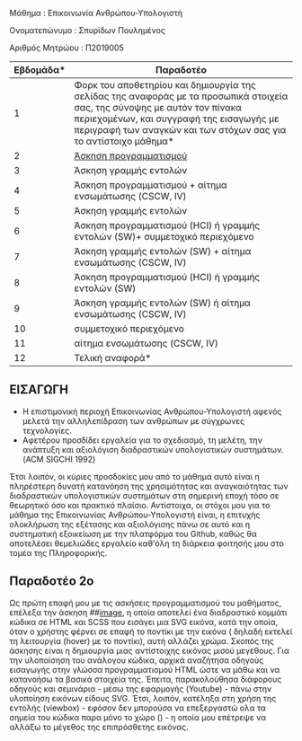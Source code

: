 Μάθημα : Επικοινωνία Ανθρώπου-Υπολογιστή

Ονοματεπώνυμο : Σπυρίδων Πουλημένος

Αριθμός Μητρώου : Π2019005

| Εβδομάδα* | Παραδοτέο |
| --- | --- |
| 1 | Φορκ του αποθετηρίου και δημιουργία της σελίδας της αναφοράς με τα προσωπικά στοιχεία σας, της σύνοψης με αυτόν τον πίνακα περιεχομένων, και συγγραφή της εισαγωγής με περιγραφή των αναγκών και των στόχων σας για το αντίστοιχο μάθημα* |
| 2 | [Άσκηση προγραμματισμού](#image) |
| 3 | Άσκηση γραμμής εντολών |
| 4 | Άσκηση προγραμματισμού + αίτημα ενσωμάτωσης (CSCW, IV) |
| 5 | Άσκηση γραμμής εντολών |
| 6 | Άσκηση προγραμματισμού (HCI) ή γραμμής εντολών (SW)+ συμμετοχικό περιεχόμενο |
| 7 | Άσκηση γραμμής εντολών (SW) + αίτημα ενσωμάτωσης (CSCW, IV) |
| 8 | Άσκηση προγραμματισμού (HCI) ή γραμμής εντολών (SW) |
| 9 | Άσκηση γραμμής εντολών (SW) ή αίτημα ενσωμάτωσης (CSCW, IV) |
| 10 | συμμετοχικό περιεχόμενο |
| 11 | αίτημα ενσωμάτωσης (CSCW, IV) |
| 12 | Τελική αναφορά* |


## ΕΙΣΑΓΩΓΗ

- Η επιστιμονική περιοχή Επικοινωνίας Ανθρώπου-Υπολογιστή αφενός μελετά την αλληλεπίδραση των ανθρώπων με σύγχρωνες τεχνολογίες.
- Αφετέρου προσδίδει εργαλεία για το σχεδιασμό, τη μελέτη, την ανάπτυξη και αξιολόγιση διαδραστικών υπολογιστικών συστημάτων.(ACM SIGCHI 1992)

 Έτσι λοιπόν, οι κύριες προσδοκίες μου από το μάθημα αυτό είναι η πληρέστερη δυνατή κατανόηση της χρησιμότητας και αναγκαιότητας των διαδραστικών υπολογιστικών συστημάτων στη σημερινή εποχή τόσο σε θεωρητικό όσο και πρακτικό πλαίσιο.
 Αντίστοιχα, οι στόχοι μου για το μάθημα της Επικοινωνίας Ανθρώπου-Υπολογιστή είναι, η επιτυχής ολοκλήρωση της εξέτασης και αξιολόγισης πάνω σε αυτό και η συστηματική εξοικείωση με την πλατφόρμα του Github, καθώς θα αποτελέσει θεμελιώδες εργαλείο καθ'όλη τη διάρκεια φοιτησής μου στο τομέα της Πληροφορικής.
 
 ## Παραδοτέο 2ο
  Ως πρώτη επαφή μου με τις ασκήσεις προγραμματισμού του μαθήματος, επέλεξα την άσκηση ##[image](https://github.com/p19poul/site/blob/master/_remix/image.md), η οποία αποτελεί ένα διαδραστικό κομμάτι κώδικα σε HTML και SCSS που εισάγει μια SVG εικόνα, κατά την οποία, όταν ο χρήστης φέρνει σε επαφή το ποντίκι με την εικόνα ( δηλαδή εκτελεί τη λειτουργία (hover) με το ποντίκι), αυτή αλλάζει χρώμα. Σκοπός της άσκησης είναι η δημιουργία μιας αντίστοιχης εικόνας μισού μεγέθους.
  Για την υλοποίσηση του ανάλογου κώδικα, αρχικά αναζήτησα οδηγούς εισαγωγής στην γλώσσα προγραμματισμού HTML ώστε να μάθω και να κατανοήσω τα βασικά στοιχεία της.
 Έπειτα, παρακολούθησα διάφορους οδηγούς και σεμινάρια - μέσω της εφαρμογής (Youtube) -  πάνω στην υλοποίηση εικόνων είδους SVG. Έτσι, λοιπόν, κατέληξα στη χρήση της εντολής (viewbox) - εφόσον δεν μπορούσα να επεξεργαστώ ολα τα σημεία του κώδικα παρα μόνο το χώρο (<body></body>) - η οποία μου επέτρεψε να αλλάξω το μέγεθος της επιπρόσθετης εικόνας. 
